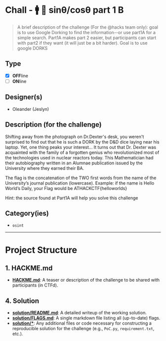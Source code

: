 # Chall - 🚹 🎩 sinθ/cosθ part 1 B

> A brief description of the challenge (For the @hacks team only): goal is to use Google Dorking to find the information--or use part1A for a simple search. Part1A makes part 2 easier, but participants can start with part2 if they want (it will just be a bit harder). Goal is to use google DORKS

## Type

- [X] **OFF**line
- [ ] **ON**line

## Designer(s)

- Oleander (Jeslyn)


## Description (for the challenge)
Shifting away from the photograph on Dr.Dexter's desk, you weren't surprised to find out that he is such a DORK by the D&D dice laying near his laptop.
Yet, one thing peaks your interest...
It turns out that Dr. Dexter was acquainted with the family of a forgotten genius who revolutionized most of the technologies used in nuclear reactors today. This Mathematician had their autobiography written in an Alumnae publication issued by the University where they earned their BA. 

The flag is the concatenation of the TWO first words from the name of the University’s journal publication (lowercase). Example: if the name is Hello World’s Daily, your Flag would be ATHACKCTF{helloworlds}

Hint: the source found at Part1A will help you solve this challenge

## Category(ies)

- `osint`
  

---

# Project Structure

## 1. HACKME.md

- **[HACKME.md](HACKME.md)**: A teaser or description of the challenge to be shared with participants (in CTFd).

## 4. Solution

- **[solution/README.md](solution/README.md)**: A detailed writeup of the working solution.
- **[solution/FLAGS.md](solution/FLAGS.md)**: A single markdown file listing all (up-to-date) flags.
- **[solution/*](solution/)**: Any additional files or code necessary for constructing a reproducible solution for the
  challenge (e.g., `PoC.py`, `requirement.txt`, etc.). 
